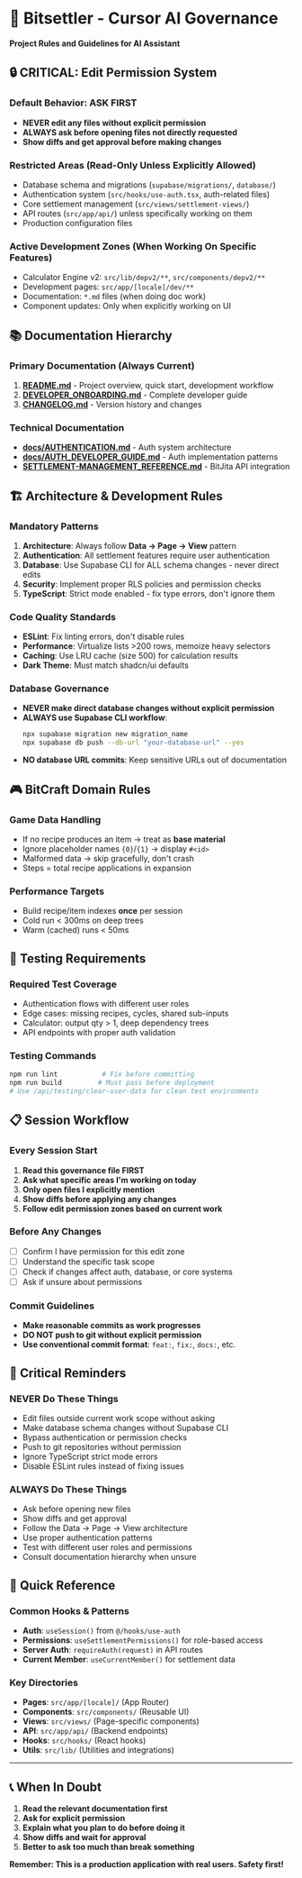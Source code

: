 # 🤖 Bitsettler - Cursor AI Governance

**Project Rules and Guidelines for AI Assistant**

## 🔒 **CRITICAL: Edit Permission System**

### **Default Behavior: ASK FIRST**
- **NEVER edit any files without explicit permission**
- **ALWAYS ask before opening files not directly requested**
- **Show diffs and get approval before making changes**

### **Restricted Areas (Read-Only Unless Explicitly Allowed)**
- Database schema and migrations (`supabase/migrations/`, `database/`)
- Authentication system (`src/hooks/use-auth.tsx`, auth-related files)
- Core settlement management (`src/views/settlement-views/`)
- API routes (`src/app/api/`) unless specifically working on them
- Production configuration files

### **Active Development Zones (When Working On Specific Features)**
- Calculator Engine v2: `src/lib/depv2/**`, `src/components/depv2/**`
- Development pages: `src/app/[locale]/dev/**`
- Documentation: `*.md` files (when doing doc work)
- Component updates: Only when explicitly working on UI

## 📚 **Documentation Hierarchy**

### **Primary Documentation (Always Current)**
1. **[README.md](./README.md)** - Project overview, quick start, development workflow
2. **[DEVELOPER_ONBOARDING.md](./DEVELOPER_ONBOARDING.md)** - Complete developer guide
3. **[CHANGELOG.md](./CHANGELOG.md)** - Version history and changes

### **Technical Documentation**
- **[docs/AUTHENTICATION.md](./docs/AUTHENTICATION.md)** - Auth system architecture
- **[docs/AUTH_DEVELOPER_GUIDE.md](./docs/AUTH_DEVELOPER_GUIDE.md)** - Auth implementation patterns
- **[SETTLEMENT-MANAGEMENT_REFERENCE.md](./SETTLEMENT-MANAGEMENT_REFERENCE.md)** - BitJita API integration

## 🏗️ **Architecture & Development Rules**

### **Mandatory Patterns**
1. **Architecture**: Always follow **Data → Page → View** pattern
2. **Authentication**: All settlement features require user authentication
3. **Database**: Use Supabase CLI for ALL schema changes - never direct edits
4. **Security**: Implement proper RLS policies and permission checks
5. **TypeScript**: Strict mode enabled - fix type errors, don't ignore them

### **Code Quality Standards**
- **ESLint**: Fix linting errors, don't disable rules
- **Performance**: Virtualize lists >200 rows, memoize heavy selectors
- **Caching**: Use LRU cache (size 500) for calculation results
- **Dark Theme**: Must match shadcn/ui defaults

### **Database Governance**
- **NEVER make direct database changes without explicit permission**
- **ALWAYS use Supabase CLI workflow**:
  ```bash
  npx supabase migration new migration_name
  npx supabase db push --db-url "your-database-url" --yes
  ```
- **NO database URL commits**: Keep sensitive URLs out of documentation

## 🎮 **BitCraft Domain Rules**

### **Game Data Handling**
- If no recipe produces an item → treat as **base material**
- Ignore placeholder names `{0}`/`{1}` → display `#<id>`
- Malformed data → skip gracefully, don't crash
- Steps = total recipe applications in expansion

### **Performance Targets**
- Build recipe/item indexes **once** per session
- Cold run < 300ms on deep trees
- Warm (cached) runs < 50ms

## 🧪 **Testing Requirements**

### **Required Test Coverage**
- Authentication flows with different user roles
- Edge cases: missing recipes, cycles, shared sub-inputs
- Calculator: output qty > 1, deep dependency trees
- API endpoints with proper auth validation

### **Testing Commands**
```bash
npm run lint           # Fix before committing
npm run build         # Must pass before deployment
# Use /api/testing/clear-user-data for clean test environments
```

## 📋 **Session Workflow**

### **Every Session Start**
1. **Read this governance file FIRST**
2. **Ask what specific areas I'm working on today**
3. **Only open files I explicitly mention**
4. **Show diffs before applying any changes**
5. **Follow edit permission zones based on current work**

### **Before Any Changes**
- [ ] Confirm I have permission for this edit zone
- [ ] Understand the specific task scope
- [ ] Check if changes affect auth, database, or core systems
- [ ] Ask if unsure about permissions

### **Commit Guidelines**
- **Make reasonable commits as work progresses**
- **DO NOT push to git without explicit permission**
- **Use conventional commit format**: `feat:`, `fix:`, `docs:`, etc.

## 🚨 **Critical Reminders**

### **NEVER Do These Things**
- Edit files outside current work scope without asking
- Make database schema changes without Supabase CLI
- Bypass authentication or permission checks
- Push to git repositories without permission
- Ignore TypeScript strict mode errors
- Disable ESLint rules instead of fixing issues

### **ALWAYS Do These Things**
- Ask before opening new files
- Show diffs and get approval
- Follow the Data → Page → View architecture
- Use proper authentication patterns
- Test with different user roles and permissions
- Consult documentation hierarchy when unsure

## 🔧 **Quick Reference**

### **Common Hooks & Patterns**
- **Auth**: `useSession()` from `@/hooks/use-auth`
- **Permissions**: `useSettlementPermissions()` for role-based access
- **Server Auth**: `requireAuth(request)` in API routes
- **Current Member**: `useCurrentMember()` for settlement data

### **Key Directories**
- **Pages**: `src/app/[locale]/` (App Router)
- **Components**: `src/components/` (Reusable UI)
- **Views**: `src/views/` (Page-specific components)
- **API**: `src/app/api/` (Backend endpoints)
- **Hooks**: `src/hooks/` (React hooks)
- **Utils**: `src/lib/` (Utilities and integrations)

---

## 📞 **When In Doubt**

1. **Read the relevant documentation first**
2. **Ask for explicit permission**
3. **Explain what you plan to do before doing it**
4. **Show diffs and wait for approval**
5. **Better to ask too much than break something**

**Remember: This is a production application with real users. Safety first!**
